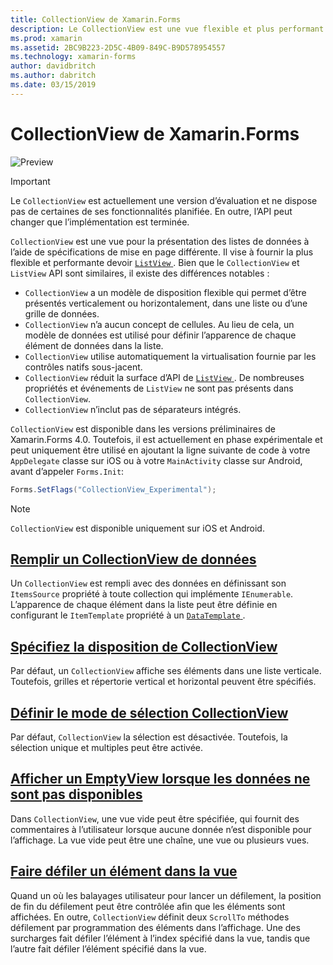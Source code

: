 ```yaml
---
title: CollectionView de Xamarin.Forms
description: Le CollectionView est une vue flexible et plus performant pour la présentation des listes de données à l’aide des spécifications de mise en page différente.
ms.prod: xamarin
ms.assetid: 2BC9B223-2D5C-4B09-849C-B9D578954557
ms.technology: xamarin-forms
author: davidbritch
ms.author: dabritch
ms.date: 03/15/2019
---
```


# <a name="xamarinforms-collectionview"></a>CollectionView de Xamarin.Forms

![Preview](~/media/shared/preview.png)

> [!IMPORTANT]
> Le `CollectionView` est actuellement une version d’évaluation et ne dispose pas de certaines de ses fonctionnalités planifiée. En outre, l’API peut changer que l’implémentation est terminée.

`CollectionView` est une vue pour la présentation des listes de données à l’aide de spécifications de mise en page différente. Il vise à fournir la plus flexible et performante devoir [ `ListView` ](xref:Xamarin.Forms.ListView). Bien que le `CollectionView` et `ListView` API sont similaires, il existe des différences notables :

- `CollectionView` a un modèle de disposition flexible qui permet d’être présentés verticalement ou horizontalement, dans une liste ou d’une grille de données.
- `CollectionView` n’a aucun concept de cellules. Au lieu de cela, un modèle de données est utilisé pour définir l’apparence de chaque élément de données dans la liste.
- `CollectionView` utilise automatiquement la virtualisation fournie par les contrôles natifs sous-jacent.
- `CollectionView` réduit la surface d’API de [ `ListView` ](xref:Xamarin.Forms.ListView). De nombreuses propriétés et événements de `ListView` ne sont pas présents dans `CollectionView`.
- `CollectionView` n’inclut pas de séparateurs intégrés.

`CollectionView` est disponible dans les versions préliminaires de Xamarin.Forms 4.0. Toutefois, il est actuellement en phase expérimentale et peut uniquement être utilisé en ajoutant la ligne suivante de code à votre `AppDelegate` classe sur iOS ou à votre `MainActivity` classe sur Android, avant d’appeler `Forms.Init`:

```csharp
Forms.SetFlags("CollectionView_Experimental");
```

> [!NOTE]
> `CollectionView` est disponible uniquement sur iOS et Android.

## <a name="populate-collectionview-with-datapopulate-datamd"></a>[Remplir un CollectionView de données](populate-data.md)

Un `CollectionView` est rempli avec des données en définissant son `ItemsSource` propriété à toute collection qui implémente `IEnumerable`. L’apparence de chaque élément dans la liste peut être définie en configurant le `ItemTemplate` propriété à un [ `DataTemplate` ](xref:Xamarin.Forms.DataTemplate).

## <a name="specify-collectionview-layoutlayoutmd"></a>[Spécifiez la disposition de CollectionView](layout.md)

Par défaut, un `CollectionView` affiche ses éléments dans une liste verticale. Toutefois, grilles et répertorie vertical et horizontal peuvent être spécifiés.

## <a name="set-collectionview-selection-modeselectionmd"></a>[Définir le mode de sélection CollectionView](selection.md)

Par défaut, `CollectionView` la sélection est désactivée. Toutefois, la sélection unique et multiples peut être activée.

## <a name="display-an-emptyview-when-data-is-unavailableemptyviewmd"></a>[Afficher un EmptyView lorsque les données ne sont pas disponibles](emptyview.md)

Dans `CollectionView`, une vue vide peut être spécifiée, qui fournit des commentaires à l’utilisateur lorsque aucune donnée n’est disponible pour l’affichage. La vue vide peut être une chaîne, une vue ou plusieurs vues.

## <a name="scroll-an-item-into-viewscrollingmd"></a>[Faire défiler un élément dans la vue](scrolling.md)

Quand un où les balayages utilisateur pour lancer un défilement, la position de fin du défilement peut être contrôlée afin que les éléments sont affichées. En outre, `CollectionView` définit deux `ScrollTo` méthodes défilement par programmation des éléments dans l’affichage. Une des surcharges fait défiler l’élément à l’index spécifié dans la vue, tandis que l’autre fait défiler l’élément spécifié dans la vue.
